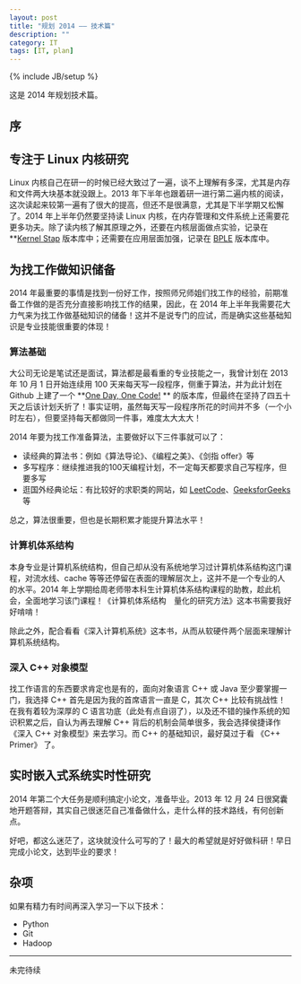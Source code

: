```yaml
---
layout: post
title: "规划 2014 —— 技术篇"
description: ""
category: IT 
tags: [IT, plan]
---
```

{% include JB/setup %}


这是 2014 年规划技术篇。

## 序


## 专注于 Linux 内核研究
Linux 内核自己在研一的时候已经大致过了一遍，谈不上理解有多深，尤其是内存和文件两大块基本就没跟上。2013 年下半年也跟着研一进行第二遍内核的阅读，这次读起来较第一遍有了很大的提高，但还不是很满意，尤其是下半学期又松懈了。2014 年上半年仍然要坚持读 Linux 内核，在内存管理和文件系统上还需要花更多功夫。除了读内核了解其原理之外，还要在内核层面做点实验，记录在 **[Kernel Stap](https://github.com/hazirguo/kernelstap) 版本库中；还需要在应用层面加强，记录在 [BPLE](https://github.com/hazirguo/BPLE) 版本库中。

## 为找工作做知识储备
2014 年最重要的事情是找到一份好工作，按照师兄师姐们找工作的经验，前期准备工作做的是否充分直接影响找工作的结果，因此，在 2014 年上半年我需要花大力气来为找工作做基础知识的储备！这并不是说专门的应试，而是确实这些基础知识是专业技能很重要的体现！

### 算法基础
大公司无论是笔试还是面试，算法都是最看重的专业技能之一，我曾计划在 2013 年 10 月 1 日开始连续用 100 天来每天写一段程序，侧重于算法，并为此计划在 Github 上建了一个 **[One Day, One Code!](https://github.com/hazirguo/onedayonecode) ** 的版本库，但最终在坚持了四五十天之后该计划夭折了！事实证明，虽然每天写一段程序所花的时间并不多（一个小时左右），但要坚持每天都做同一件事，难度太大太大！

2014 年要为找工作准备算法，主要做好以下三件事就可以了：

* 读经典的算法书：例如《算法导论》、《编程之美》、《剑指 offer》等
* 多写程序：继续推进我的100天编程计划，不一定每天都要求自己写程序，但要多写
* 逛国外经典论坛：有比较好的求职类的网站，如 [LeetCode](http://leetcode.com/)、[GeeksforGeeks](http://www.geeksforgeeks.org/) 等

总之，算法很重要，但也是长期积累才能提升算法水平！

### 计算机体系结构
本身专业是计算机系统结构，但自己却从没有系统地学习过计算机体系结构这门课程，对流水线、cache 等等还停留在表面的理解层次上，这并不是一个专业的人的水平。2014 年上学期给周老师带本科生计算机体系结构课程的助教，趁此机会，全面地学习该门课程！《计算机体系结构　量化的研究方法》这本书需要我好好啃啃！

除此之外，配合看看《深入计算机系统》这本书，从而从软硬件两个层面来理解计算机系统结构。


### 深入 C++ 对象模型
找工作语言的东西要求肯定也是有的，面向对象语言 C++ 或 Java 至少要掌握一门，我选择 C++ 首先是因为我的首席语言一直是 C，其次 C++ 比较有挑战性！在我有着较为深厚的 C 语言功底（此处有点自诩了），以及还不错的操作系统的知识积累之后，自认为再去理解 C++ 背后的机制会简单很多，我会选择侯捷译作《深入 C++ 对象模型》来去学习。而 C++ 的基础知识，最好莫过于看 《C++ Primer》 了。 


## 实时嵌入式系统实时性研究
2014 年第二个大任务是顺利搞定小论文，准备毕业。2013 年 12 月 24 日很窝囊地开题答辩，其实自己很迷茫自己准备做什么，走什么样的技术路线，有何创新点。

好吧，都这么迷茫了，这块就没什么可写的了！最大的希望就是好好做科研！早日完成小论文，达到毕业的要求！


## 杂项
如果有精力有时间再深入学习一下以下技术：

* Python
* Git
* Hadoop

----
未完待续
